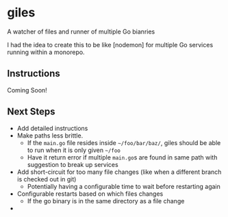 # giles

A watcher of files and runner of multiple Go bianries

I had the idea to create this to be like [nodemon] for multiple Go services running within a monorepo.

## Instructions
Coming Soon!

## Next Steps
* Add detailed instructions
* Make paths less brittle. 
  * If the `main.go` file resides inside `~/foo/bar/baz/`, giles should be able to run when it is only given `~/foo`
  * Have it return error if multiple `main.go`s are found in same path with suggestion to break up services
* Add short-circuit for too many file changes (like when a different branch is checked out in git)
  * Potentially having a configurable time to wait before restarting again
* Configurable restarts based on which files changes
  * If the go binary is in the same directory as a file change
* 